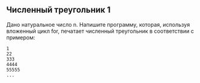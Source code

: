 ## Численный треугольник 1

Дано натуральное число n. Напишите программу, которая, используя вложенный цикл for, печатает численный треугольник в соответствии с примером:

    1
    22
    333
    4444
    55555
    ...